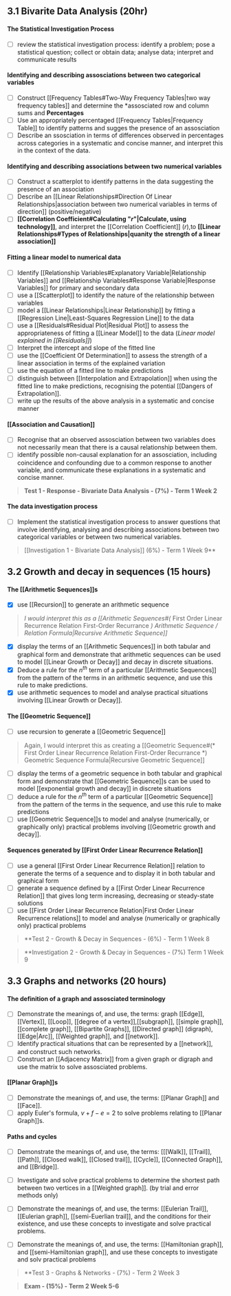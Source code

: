 ## 3.1 Bivarite Data Analysis (20hr)
#### The Statistical Investigation Process
- [ ] review the statistical investigation process: identify a problem; pose a statistical question; collect or obtain data; analyse data; interpret and communicate results
#### Identifying and describing assosciations between two categorical variables
- [ ] Construct [[Frequency Tables#Two-Way Frequency Tables|two way frequency tables]] and determine the *assosciated row and column sums and **Percentages**
- [ ] Use an appropriately percentaged [[Frequency Tables|Frequency Table]] to identify patterns and sugges the presence of an assosciation
- [ ] Describe an ssosciation in terms of differences observed in percentages across categories in a systematic and concise manner, and interpret this in the context of the data.
#### Identifying and describing associations between two numerical variables
- [ ] Construct a scatterplot to identify patterns in the data suggesting the presence of an association
- [ ] Describe an [[Linear Relationships#Direction Of Linear Relationships|association between two numerical variables in terms of direction]] (positive/negative)
- [ ] **[[Correlation Coefficient#Calculating "*r*"|Calculate, using technology]]**, and interpret the [[Correlation Coefficient]] (*r*),to **[[Linear Relationships#Types of Relationships|quanity the strength of a linear association]]**
#### Fitting a linear model to numerical data
- [ ] Identify [[Relationship Variables#Explanatory Variable|Relationship Variables]] and [[Relationship Variables#Response Variable|Response Variables]] for primary and secondary data
- [ ] use a [[Scatterplot]] to identify the nature of the relationship between variables
- [ ] model a [[Linear Relationships|Linear Relationship]] by fitting a [[Regression Line|Least-Squares Regression Line]] to the data
- [ ] use a [[Residuals#Residual Plot|Residual Plot]] to assess the appropriateness of fitting a [[Linear Model]] to the data (*Linear model explained in [[Residuals]]*)
- [ ] Interpret the intercept and slope of the fitted line
- [ ] use the [[Coefficient Of Determination]] to assess the strength of a linear association in terms of the explained variation
- [ ] use the equation of a fitted line to make predictions
- [ ] distinguish between [[Interpolation and Extrapolation]] when using the fitted line to make predictions, recognising the potential [[Dangers of Extrapolation]].
- [ ] write up the results of the above analysis in a systematic and concise manner
#### [[Association and Causation]]
- [ ] Recognise that an observed assosciation between two variables does not necessarily mean that there is a causal relationship between them.
- [ ] identify possible non-causal explanation for an assosciation, including coincidence and confounding due to a common response to another variable, and communicate these explanations in a systematic and concise manner.

> **Test 1 - Response - Bivariate Data Analysis - (7%) - Term 1 Week 2**

#### The data investigation process
- [ ] Implement the statistical investigation process to answer questions that involve identifying, analysing and describing associations between two categorical variables or between two numerical variables.

> [[Investigation 1 - Bivariate Data Analysis]] (6%) - Term 1 Week 9**

## 3.2 Growth and decay in sequences (15 hours)

#### The [[Arithmetic Sequences]]s
- [x] use [[Recursion]] to generate an arithmetic sequence
> *I would interpret this as a [[Arithmetic Sequences#(* First Order Linear Recurrence Relation First-Order Recurrance *) Arithmetic Sequence / Relation Formula|Recursive Arithmetic Sequence]]*
- [x] display the terms of an [[Arithmetic Sequences]] in both tabular and graphical form and demonstrate that arithmetic sequences can be used to model [[Linear Growth or Decay]] and decay in discrete situations.
- [x] Deduce a rule for the $n^{th}$ term of a particular [[Arithmetic Sequences]] from the pattern of the terms in an arithmetic sequence, and use this rule to make predictions.
- [x] use arithmetic sequences to model and analyse practical situations involving [[Linear Growth or Decay]].
#### The [[Geometric Sequence]]
- [ ] use recursion to generate a [[Geometric Sequence]]
> Again, I would interpret this as creating a [[Geometric Sequence#(* First Order Linear Recurrence Relation First-Order Recurrance *) Geometric Sequence Formula|Recursive Geometric Sequence]]
- [ ] display the terms of a geometric sequence in both tabular and graphical form and demonstrate that [[Geometric Sequence]]s can be used to model [[exponential growth and decay]] in discrete situations
- [ ] deduce a rule for the $n^{th}$ term of a particular [[Geometric Sequence]] from the pattern of the terms in the sequence, and use this rule to make predictions
- [ ] use [[Geometric Sequence]]s to model and analyse (numerically, or graphically only) practical problems involving [[Geometric growth and decay]].
#### Sequences generated by [[First Order Linear Recurrence Relation]]
- [ ] use a general [[First Order Linear Recurrence Relation]] relation to generate the terms of a sequence and to display it in both tabular and graphical form
- [ ] generate a sequence defined by a [[First Order Linear Recurrence Relation]] that gives long term increasing, decreasing or steady-state solutions
- [ ] use [[First Order Linear Recurrence Relation|First Order Linear Recurrence relations]] to model and analyse (numerically or graphically only) practical problems

> **Test 2 - Growth & Decay in Sequences - (6%) - Term 1 Week 8

> **Investigation 2 - Growth & Decay in Sequences - (7%) Term 1 Week 9

## 3.3 Graphs and networks (20 hours)

#### The definition of a graph and assosciated terminology
- [ ] Demonstrate the meanings of, and use, the terms: graph [[Edge]], [[Vertex]], [[Loop]], [[degree of a vertex]],[[subgraph]], [[simple graph]], [[complete graph]], [[Bipartite Graphs]], [[Directed graph]] (digraph), [[Edge|Arc]], [[Weighted graph]], and [[network]].
- [ ] Identify practical situations that can be represented by a [[network]], and construct such networks.
- [ ] Construct an [[Adjacency Matrix]] from a given graph or digraph and use the matrix to solve assosciated problems.
#### [[Planar Graph]]s
- [ ] Demonstrate the meanings of, and use, the terms: [[Planar Graph]] and [[Face]].
- [ ] apply Euler's formula, $v+f-e=2$ to solve problems relating to [[Planar Graph]]s.
#### Paths and cycles
- [ ] Demonstrate the meanings of, and use, the terms: [[[Walk]], [[Trail]], [[Path]], [[Closed walk]], [[Closed trail]], [[Cycle]], [[Connected Graph]], and [[Bridge]].
- [ ] Investigate and solve practical problems to determine the shortest path between two vertices in a [[Weighted graph]]. (by trial and error methods only)
- [ ] Demonstrate the meanings of, and use, the terms: [[Eulerian Trail]], [[Eulerian graph]], [[semi-Euerlian trail]], and the conditions for their existence, and use these concepts to investigate and solve practical problems.
- [ ] Demonstrate the meanings of, and use, the terms: [[Hamiltonian graph]], and [[semi-Hamiltonian graph]], and use these concepts to investigate and solv practical problems


> **Test 3 - Graphs & Networks - (7%) - Term 2 Week 3

> **Exam - (15%) - Term 2 Week 5-6** 



